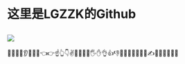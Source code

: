 这里是LGZZK的Github
===
![](https://cdn.jsdelivr.net/gh/lgzzk1024/lgzzk@main/dszl.jpg)
---

🧔💪🦵🦶👂🦻👃🤏👈👉☝👆👇✌🤞🖖🤘🤙🖐✋👌👍👎✊👊🤛🤜🤚👋🤟✍👏👐🙌🤲🙏🤝
